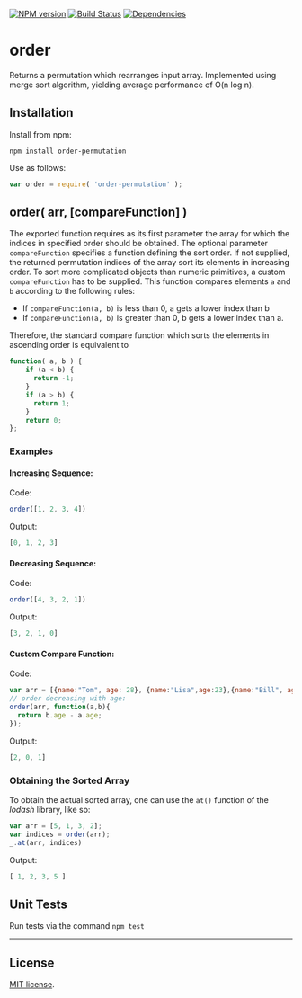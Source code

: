 [![NPM version][npm-image]][npm-url]
[![Build Status][travis-image]][travis-url]
[![Dependencies][dependencies-image]][dependencies-url]


# order

Returns a permutation which rearranges input array. Implemented
using merge sort algorithm, yielding average performance of O(n log n).

## Installation

Install from npm:

```
npm install order-permutation
```
Use as follows:

``` javascript
var order = require( 'order-permutation' );
```

## order( arr, \[compareFunction\] )

The exported function requires as its first parameter the array for which the indices in specified order should be obtained. The optional parameter `compareFunction` specifies a function defining the sort order. If not supplied, the returned permutation indices of the  array sort its elements in increasing order. To sort more complicated objects than numeric primitives, a custom `compareFunction` has to be supplied. This function compares elements `a` and `b` according to the following rules:
- If `compareFunction(a, b)` is less than 0, a gets a lower index than b
- If `compareFunction(a, b)` is greater than 0, b gets a lower index than a.

Therefore, the standard compare function which sorts the elements in ascending order is equivalent to
``` javascript
function( a, b ) {
    if (a < b) {
      return -1;
    }
    if (a > b) {
      return 1;
    }
    return 0;  
};
```

### Examples

#### Increasing Sequence:

Code:
``` javascript
order([1, 2, 3, 4])
```

Output:
``` javascript
[0, 1, 2, 3]
```

#### Decreasing Sequence:

Code:
``` javascript
order([4, 3, 2, 1])
```

Output:
``` javascript
[3, 2, 1, 0]
```

#### Custom Compare Function:

Code:
``` javascript
var arr = [{name:"Tom", age: 28}, {name:"Lisa",age:23},{name:"Bill", age: 65}]
// order decreasing with age:
order(arr, function(a,b){
  return b.age - a.age;
});
```

Output:
``` javascript
[2, 0, 1]
```

### Obtaining the Sorted Array

To obtain the actual sorted array, one can use the `at()` function of the *lodash* library, like so:

``` javascript
var arr = [5, 1, 3, 2];
var indices = order(arr);
_.at(arr, indices)
```

Output:
``` javascript
[ 1, 2, 3, 5 ]
```  

## Unit Tests

Run tests via the command `npm test`

---
## License

[MIT license](http://opensource.org/licenses/MIT). 

[npm-image]: https://badge.fury.io/js/order-permutation.svg
[npm-url]: http://badge.fury.io/js/order-permutation

[travis-image]: https://travis-ci.org/Planeshifter/order.svg
[travis-url]: https://travis-ci.org/Planeshifter/order

[dependencies-image]: http://img.shields.io/david/Planeshifter/order.svg
[dependencies-url]: https://david-dm.org/Planeshifter/order

